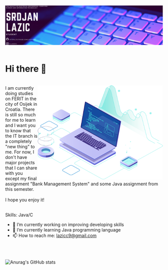 ![](https://github.com/Lazic997/Lazic997/blob/main/Lazic997.png)
<br>
<br>
# Hi there 👋
<br>

<img src="https://github.com/Lazic997/Lazic997/blob/main/pc.png" align="right" width="400" height="300"> 
I am currently doing studies on FERIT in the city of Osijek in Croatia.
There is still so much for me to learn and I want you to know that the IT branch is
a completely "new thing" to me. For now, I don't have major projects that I can share with
you except my final assignment "Bank Management System" and some Java assignment from this semester.<br><br>
I hope you enjoy it! <br><br>

Skills: Java/C

- 🔭 I’m currently working on improving developing skills 
- 🌱 I’m currently learning Java programming language 
- 📫 How to reach me: lazicc9@gmail.com 
    
<br>
<br>

![Anurag's GitHub stats](https://github-readme-stats.vercel.app/api?username=Lazic997&show_icons=true&theme=dracula)
  

